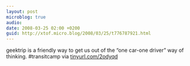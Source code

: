 ```yaml
---
layout: post
microblog: true
audio: 
date: 2008-03-25 02:00 +0200
guid: http://xtof.micro.blog/2008/03/25/t776787921.html
---
```

geektrip is a  friendly way to get us out of the “one car-one driver” way of thinking. #transitcamp via [tinyurl.com/2odyqd](http://tinyurl.com/2odyqd)
